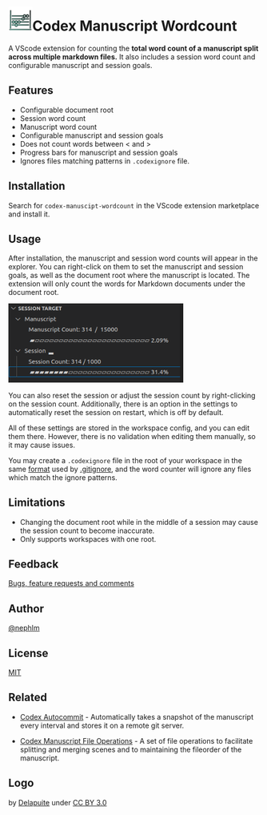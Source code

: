 # <img src="https://raw.githubusercontent.com/nephlm/codex-manuscript-wordcount/main/logo.png" width=48>Codex Manuscript Wordcount

A VScode extension for counting the **total word count of a manuscript split across multiple markdown files.** It also includes a session word count and configurable manuscript and session goals.

## Features

- Configurable document root
- Session word count
- Manuscript word count
- Configurable manuscript and session goals
- Does not count words between < and >
- Progress bars for manuscript and session goals
- Ignores files matching patterns in `.codexignore` file.

## Installation

Search for `codex-manuscipt-wordcount` in the VScode extension marketplace and install it.

## Usage

After installation, the manuscript and session word counts will appear in the explorer. You can right-click on them to set the manuscript and session goals, as well as the document root where the manuscript is located. The extension will only count the words for Markdown documents under the document root.

<img src="https://raw.githubusercontent.com/nephlm/codex-manuscript-wordcount/main/screenshot.png" width=350>

You can also reset the session or adjust the session count by right-clicking on the session count. Additionally, there is an option in the settings to automatically reset the session on restart, which is off by default.

All of these settings are stored in the workspace config, and you can edit them there. However, there is no validation when editing them manually, so it may cause issues.

You may create a `.codexignore` file in the root of your workspace in the same [format](https://www.w3schools.com/git/git_ignore.asp?remote=github) used by [.gitignore](https://git-scm.com/docs/gitignore), and the word counter will ignore any files which match the ignore patterns.

## Limitations

- Changing the document root while in the middle of a session may cause the session count to become inaccurate.
- Only supports workspaces with one root.

## Feedback

[Bugs, feature requests and comments](https://github.com/nephlm/codex-manuscript-wordcount/issues)

## Author

[@nephlm](https://www.github.com/nephlm)

## License

[MIT](https://choosealicense.com/licenses/mit/)

## Related

- [Codex Autocommit](https://marketplace.visualstudio.com/items?itemName=ZenBrewismBooks.codex-autocommit&ssr=false#overview) - Automatically takes a snapshot of the manuscript every interval and stores it on a remote git server.

- [Codex Manuscript File Operations](https://marketplace.visualstudio.com/items?itemName=ZenBrewismBooks.codex-manuscript-file-operations) - A set of file operations to facilitate splitting and merging scenes and to maintaining the fileorder of the manuscript.

## Logo

by [Delapuite](https://game-icons.net/1x1/delapouite/abacus.html) under [CC BY 3.0](http://creativecommons.org/licenses/by/3.0/)